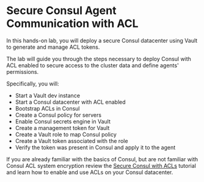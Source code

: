 # Secure Consul Agent Communication with ACL

In this hands-on lab, you will deploy a secure Consul
datacenter using Vault to generate and manage ACL tokens.

The lab will guide you through the steps necessary to deploy Consul
with ACL enabled to secure access to the cluster data and define agents' permissions.

<!-- Suggestion
I'm not sure "verify identity" is the correct phrasing. Maybe something like "deploy a Consul datacenter with ACLs enabled to secure access to the cluster data and agents". Cluster data meaning the catalog. Agents meaning accessing (managing) them with the UI/CLI/API.
-->

Specifically, you will:
- Start a Vault dev instance
- Start a Consul datacenter with ACL enabled
- Bootstrap ACLs in Consul
- Create a Consul policy for servers
- Enable Consul secrets engine in Vault
- Create a management token for Vault
- Create a Vault role to map Consul policy
- Create a Vault token associated with the role
- Verify the token was present in Consul and apply it to the agent

If you are already familiar with the basics of Consul, but are not familiar with Consul ACL system encryption review the
[Secure Consul with ACLs](https://learn.hashicorp.com/consul/security-networking/production-acls) tutorial and learn how to enable and use ACLs on your Consul datacenter.
